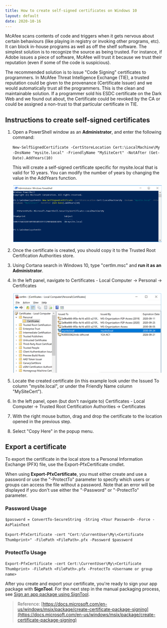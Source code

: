 ```yaml
---
title: How to create self-signed certificates on Windows 10
layout: default
date: 2020-10-16
---
```


McAfee scans contents of code and triggers when it gets nervous about certain behaviours (like playing in registry or invoking other programs, etc). It can block in-house programs as well as off the shelf software. The simplest solution is to recognize the source as being trusted. For instance, if Adobe issues a piece of software, McAfee will trust it because we trust their reputation (even if some of the code is suspicious).

The recommended solution is to issue "Code Signing" certificates to programmers. In McAfee Threat Intelligence Exchange (TIE), a trusted reputation could be given to the provenance (Certificate Issuer) and we would automatically trust all the programmers. This is the clean and maintainable solution. If a programmer sold his ESDC certificate on the Dark Web and we found out about, the Certificate could be revoked by the CA or could be assigned a non-trust to that particular certificate in TIE.

## Instructions to create self-signed certificates

1. Open a PowerShell window as an **Administrator**, and enter the following command: 

   `New-SelfSignedCertificate -CertStoreLocation Cert:\LocalMachine\My -DnsName "mysite.local" -FriendlyName "MySiteCert" -NotAfter (Get-Date).AddYears(10)`

   This will create a self-signed certificate specific for mysite.local that is valid for 10 years. You can modify the number of years by changing the value in the AddYears function.
   
   ![Create a new certificate using PowerShell](../assets/create-self-signed-certs/instruction-1.PNG)
   
2. Once the certificate is created, you should copy it to the Trusted Root Certification Authorities store. 

3. Using Cortana search in Windows 10, type "certlm.msc" and **run it as an Administrator**. 

4. In the left panel, navigate to Certificates - Local Computer → Personal → Certificates 
   
   ![Display Certificates Store](../assets/create-self-signed-certs/instruction-2.PNG)
	   
5. Locate the created certificate (in this example look under the Issued To column "mysite.local", or under the Friendly Name column "MySiteCert").
   
6. In the left panel, open (but don't navigate to) Certificates - Local Computer → Trusted Root Certification Authorities → Certificates 
   
7. With the right mouse button, drag and drop the certificate to the location opened in the previous step.
   
8. Select "Copy Here" in the popup menu.

## Export a certificate

To export the certificate in the local store to a Personal Information Exchange (PFX) file, use the Export-PfxCertificate cmdlet. 

When using **Export-PfxCertificate**, you must either create and use a password or use the "-ProtectTo" parameter to specify which users or groups can access the file without a password. Note that an error will be displayed if you don't use either the "-Password" or "-ProtectTo" parameter.

### Password Usage

   `$password = ConvertTo-SecureString -String <Your Password> -Force -AsPlainText`

   `Export-PfxCertificate -cert "Cert:\CurrentUser\My\<Certificate Thumbprint>" -FilePath <FilePath>.pfx -Password $password`

### ProtectTo Usage
   
   `Export-PfxCertificate -cert Cert:\CurrentUser\My\<Certificate Thumbprint> -FilePath <FilePath>.pfx -ProtectTo <Username or group name>`
   
   After you create and export your certificate, you're ready to sign your app package with **SignTool**. For the next step in the manual packaging process, see [Sign an app package using SignTool](https://docs.microsoft.com/en-us/windows/msix/package/sign-app-package-using-signtool). 
   
> Reference: [https://docs.microsoft.com/en-us/windows/msix/package/create-certificate-package-signing](https://docs.microsoft.com/en-us/windows/msix/package/create-certificate-package-signing)
   